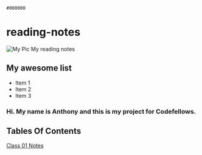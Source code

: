 `#000000`

# reading-notes


![My Pic](https://github.com/Anthonymbro/reading-notes/assets/120413838/b6bd8a41-1dcc-4a6a-8e43-13c9f7394858)
My reading notes

## My awesome list

* Item 1
* Item 2
* Item 3

### Hi. My name is Anthony and this is my project for Codefellows.

## Tables Of Contents
[Class 01 Notes](./Class-01.md)
